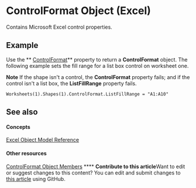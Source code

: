 
# ControlFormat Object (Excel)

Contains Microsoft Excel control properties.


## Example

Use the  ** [ControlFormat](e874098f-ea8c-93ff-f746-a0d568bec5b5.md)** property to return a **ControlFormat** object. The following example sets the fill range for a list box control on worksheet one.


**Note**  If the shape isn't a control, the  **ControlFormat** property fails; and if the control isn't a list box, the **ListFillRange** property fails.


```
Worksheets(1).Shapes(1).ControlFormat.ListFillRange = "A1:A10"
```


## See also


#### Concepts


 [Excel Object Model Reference](11ea8598-8a20-92d5-f98b-0da04263bf2c.md)
#### Other resources


 [ControlFormat Object Members](a0d77b6f-e948-e12a-f65a-1633dc63efad.md)
****   **Contribute to this article**Want to edit or suggest changes to this content? You can edit and submit changes to  [this article](https://github.com/jhershey00/VBA_Excel_Test/OpenXMLCon/articles/fafc6e6b-641c-2179-0789-d86c2718b3c0.md) using GitHub.

